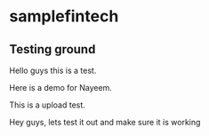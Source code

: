 # samplefintech

## Testing ground 

Hello guys this is a test.

Here is a demo for Nayeem.

This is a upload test.

Hey guys, lets test it out and make sure it is working